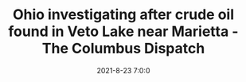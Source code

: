 ---
"title": "Ohio investigating after crude oil found in Veto Lake near Marietta - The Columbus Dispatch"
"date": "2021-8-23 7:0:0"
"feed_name": "GOOGLENEWSDRILLING"
"feed_website": "https://news.google.com/search?q=drilling%2Bincident&hl=en-US&gl=US&ceid=US:en"
"feed_rss": "https://news.google.com/rss/search?q=drilling%2Bincident&hl=en-US&gl=US&ceid=US:en"
"link": "https://www.dispatch.com/story/news/environment/2021/08/23/ohio-investigating-after-crude-oil-release-noticed-near-veto-lake/8203369002/"
"file": "_posts/2021-1-1-e96913f48c486a0119d899e48436941d23a8131b.md"
"accident": "0"
"drilling": "0"
---